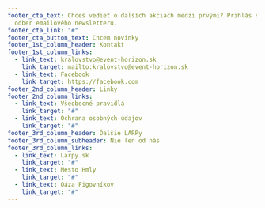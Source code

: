 ```yaml
---
footer_cta_text: Chceš vedieť o ďalších akciach medzi prvými? Prihlás sa na
  odber emailového newsletteru.
footer_cta_link: "#"
footer_cta_button_text: Chcem novinky
footer_1st_column_header: Kontakt
footer_1st_column_links:
  - link_text: kralovstvo@event-horizon.sk
    link_target: mailto:kralovstvo@event-horizon.sk
  - link_text: Facebook
    link_target: https://facebook.com
footer_2nd_column_header: Linky
footer_2nd_column_links:
  - link_text: Všeobecné pravidlá
    link_target: "#"
  - link_text: Ochrana osobných údajov
    link_target: "#"
footer_3rd_column_header: Ďalšie LARPy
footer_3rd_column_subheader: Nie len od nás
footer_3rd_column_links:
  - link_text: Larpy.sk
    link_target: "#"
  - link_text: Mesto Hmly
    link_target: "#"
  - link_text: Oáza Figovníkov
    link_target: "#"
---
```

